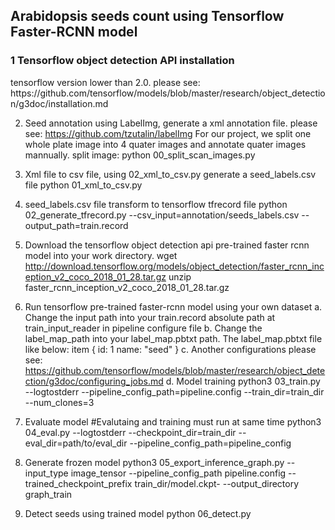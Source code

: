 <h2>Arabidopsis seeds count using Tensorflow Faster-RCNN model</h2>
<h3>1 Tensorflow object detection API installation</h3>
  tensorflow version lower than 2.0.
  please see: 
  https://github.com/tensorflow/models/blob/master/research/object_detection/g3doc/installation.md

2. Seed annotation using LabelImg, generate a xml annotation file.
  please see:
  https://github.com/tzutalin/labelImg
  For our project, we split one whole plate image into 4 quater images and annotate quater images mannually.
  split image:
  python 00_split_scan_images.py
 
3. Xml file to csv file, using 02_xml_to_csv.py generate a seed_labels.csv file 
  python 01_xml_to_csv.py

4. seed_labels.csv file transform to tensorflow tfrecord file 
  python 02_generate_tfrecord.py --csv_input=annotation/seeds_labels.csv --output_path=train.record

5. Download the tensorflow object detection api pre-trained faster rcnn model into your work directory.
  wget http://download.tensorflow.org/models/object_detection/faster_rcnn_inception_v2_coco_2018_01_28.tar.gz
  unzip faster_rcnn_inception_v2_coco_2018_01_28.tar.gz

6. Run tensorflow pre-trained faster-rcnn model using your own dataset
  a. Change the input path into your train.record absolute path at train_input_reader in pipeline configure file
  b. Change the label_map_path into your label_map.pbtxt path. The label_map.pbtxt file like below:
  item {
    id: 1
    name: "seed"
  }
  c. Another configurations please see: 
  https://github.com/tensorflow/models/blob/master/research/object_detection/g3doc/configuring_jobs.md
  d. Model training
  python3 03_train.py --logtostderr --pipeline_config_path=pipeline.config --train_dir=train_dir --num_clones=3

7. Evaluate model 
  #Evalutaing and training must run at same time
  python3 04_eval.py --logtostderr --checkpoint_dir=train_dir --eval_dir=path/to/eval_dir --pipeline_config_path=pipeline_config

8. Generate frozen model 
  python3 05_export_inference_graph.py --input_type image_tensor --pipeline_config_path pipeline.config --trained_checkpoint_prefix train_dir/model.ckpt- --output_directory graph_train

9. Detect seeds using trained model 
  python 06_detect.py
